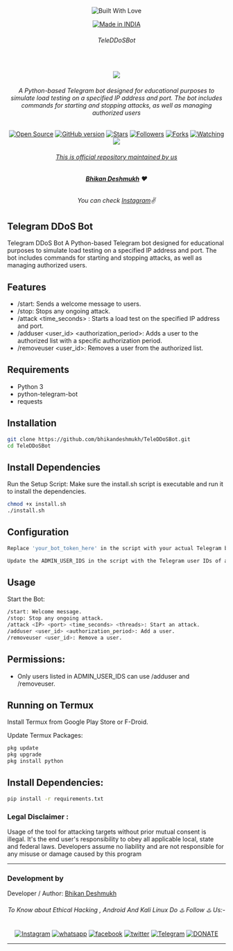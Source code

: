 
<p align=center>
  <img title="Built With Love" src="https://forthebadge.com/images/badges/built-with-love.svg"></p>

<p align=center>
  <a href="https://www.instagram.com/bhikan_deshmukh"><img title="Made in INDIA" src="https://img.shields.io/badge/MADE%20IN-INDIA-SCRIPT?colorA=%23ff8100&colorB=%23017e40&colorC=%23ff0000&style=for-the-badge"></a>
  </p>

###### <p align="center"> *TeleDDoSBot*

  <br>

<p align="center"><img src="#"></p>

###### <p align="center">A Python-based Telegram bot designed for educational purposes to simulate load testing on a specified IP address and port. The bot includes commands for starting and stopping attacks, as well as managing authorized users
<p align=center>
  <a href="https://www.instagram.com/bhikan_deshmukh"><img title="Open Source" src="https://img.shields.io/badge/Open%20Source-%E2%99%A5-red" ></a>
  <a href="https://www.instagram.com/bhikan_deshmukh"><img title="GitHub version" src="https://d25lcipzij17d.cloudfront.net/badge.svg?id=gh&type=6&v=1.0&x2=0" ></a>
  <a href="https://www.instagram.com/bhikan_deshmukh"><img title="Stars" src="https://img.shields.io/github/stars/bhikandeshmukh/TeleDDoSBot?style=social" ></a>
  <a href="https://github.com/bhikandeshmukh/followers"><img title="Followers" src="https://img.shields.io/github/followers/bhikandeshmukh?color=blue&style=flat-square"></a>
  <a href="https://github.com/bhikandeshmukh/TeleDDoSBot/network/members"><img title="Forks" src="https://img.shields.io/github/forks/bhikandeshmukh/TeleDDoSBot?color=red&style=flat-square"></a>
  <a href="https://github.com/bhikandeshmukh/TeleDDoSBot/watchers"><img title="Watching" src="https://img.shields.io/github/watchers/bhikandeshmukh/TeleDDoSBot?label=Watchers&color=blue&style=flat-square"></a>
  <a href="#"><img src="https://badges.pufler.dev/visits/bhikandeshmukh/TeleDDoSBot">

###### <p align="center">*This is official repository maintained by us*
###### <p align="center"> *[**Bhikan Deshmukh**](https://www.instagram.com/bhikan_deshmukh/) ❤️*
###### <p align="center"> *You can check [Instagram](https://www.instagram.com/bhikan_deshmukh)✌*

## Telegram DDoS Bot

Telegram DDoS Bot A Python-based Telegram bot designed for educational purposes to simulate load testing on a specified IP address and port. The bot includes commands for starting and stopping attacks, as well as managing authorized users.

## Features
* /start: Sends a welcome message to users.
* /stop: Stops any ongoing attack.
* /attack <IP> <port> <time_seconds> <threads>: Starts a load test on the specified IP address and port.
* /adduser <user_id> <authorization_period>: Adds a user to the authorized list with a specific 
  authorization period.
* /removeuser <user_id>: Removes a user from the authorized list.

## Requirements
* Python 3
* python-telegram-bot
* requests

## Installation
```bash
git clone https://github.com/bhikandeshmukh/TeleDDoSBot.git
cd TeleDDoSBot
```

## Install Dependencies

Run the Setup Script: Make sure the install.sh script is executable and run it to install the dependencies.

```bash
chmod +x install.sh
./install.sh
```
## Configuration

```bash
Replace 'your_bot_token_here' in the script with your actual Telegram bot token. You can obtain this token by creating a bot via BotFather.

Update the ADMIN_USER_IDS in the script with the Telegram user IDs of admins who should have permission to use the /adduser and /removeuser commands.
```
## Usage

Start the Bot:

```bash
/start: Welcome message.
/stop: Stop any ongoing attack.
/attack <IP> <port> <time_seconds> <threads>: Start an attack.
/adduser <user_id> <authorization_period>: Add a user.
/removeuser <user_id>: Remove a user.
```

## Permissions:
* Only users listed in ADMIN_USER_IDS can use /adduser and /removeuser.

## Running on Termux

Install Termux from Google Play Store or F-Droid.

Update Termux Packages:

```bash
pkg update
pkg upgrade
pkg install python
```
## Install Dependencies:


```bash
pip install -r requirements.txt
```

### Legal Disclaimer :

Usage of the tool for attacking targets without prior mutual consent is illegal. It's the end user's responsibility to obey all applicable local, state and federal laws. Developers assume no liability and are not responsible for any misuse or damage caused by this program

-------------------------------------------------------------------------------------

### Development by

Developer / Author: [Bhikan Deshmukh](https://www.instagram.com/bhikan_deshmukh/)

###### <p align="center">To Know about Ethical Hacking , Android And Kali Linux Do ♨️ Follow ♨️ Us:-</p>
<p align="center">
<a href="https://www.instagram.com/bhikan_deshmukh/"><img title="Instagram" src="https://img.shields.io/badge/instagram-%23E4405F.svg?&style=for-the-badge&logo=instagram&logoColor=white"></a>
<a href="https://wa.me/918600525401"><img title="whatsapp" src="https://img.shields.io/badge/WHATSAPP-%2325D366.svg?&style=for-the-badge&logo=whatsapp&logoColor=white"></a>
<a href="https://www.facebook.com/thebhikandeshmukh"><img title="facebook" src="https://img.shields.io/badge/facebook-%231877F2.svg?&style=for-the-badge&logo=facebook&logoColor=white"></a>
<a href="https://www.twitter.com/bhikan_deshmukh/"><img title="twitter" src="https://img.shields.io/badge/twitter-%231DA1F2.svg?&style=for-the-badge&logo=twitter&logoColor=white"></a>
<a href="https://t.me/dev_aladdin"><img title="Telegram" src="https://img.shields.io/badge/Telegram-blue?style=for-the-badge&logo=Telegram"></a>
<a href="https://rzp.io/l/mrbee"><img title="DONATE" src="https://img.shields.io/badge/DONATE-yellow?style=for-the-badge&logo=google-pay"></a>
</p>

-------------------------------------------------------------------------------------
